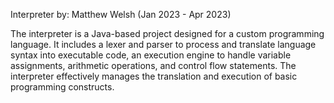 Interpreter
by: Matthew Welsh
(Jan 2023 - Apr 2023)

The interpreter is a Java-based project designed for a custom programming language. 
It includes a lexer and parser to process and translate language syntax into executable code, 
an execution engine to handle variable assignments, arithmetic operations, and control flow statements. 
The interpreter effectively manages the translation and execution of basic programming constructs.
